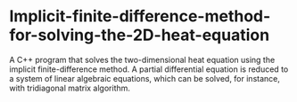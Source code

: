 # Implicit-finite-difference-method-for-solving-the-2D-heat-equation
A C++ program that solves the two-dimensional heat equation using the implicit finite-difference method. 
A partial differential equation is reduced to a system of linear algebraic equations, which can be solved, for instance, with tridiagonal matrix algorithm.
